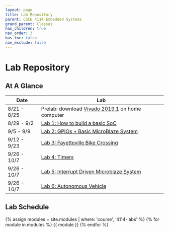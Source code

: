 ```yaml
---
layout: page
title: Lab Repository
parent: CSCE 4114 Embedded Systems
grand_parent: Classes
has_children: true
nav_order: 3
has_toc: false
nav_exclude: false
---
```


# Lab Repository

## At A Glance

| Date        | Lab                                                 |
| ----------- | --------------------------------------------------- |
| 8/21 - 8/25 | Prelab: download [Vivado 2019.1](https://www.xilinx.com/support/download/index.html/content/xilinx/en/downloadNav/vivado-design-tools/archive.html) on home computer |
| 8/29 - 9/2  | [Lab 1: How to build a basic SoC](./lab1)           |
| 9/5  - 9/9  | [Lab 2: GPIOs + Basic MicroBlaze System](./lab2)    |
| 9/12 - 9/23 | [Lab 3: Fayetteville Bike Crossing](./lab3)         |
| 9/26 - 10/7 | [Lab 4: Timers](./lab4)                             |
| 9/26 - 10/7 | [Lab 5: Interrupt Driven Microblaze System](./lab5) |
| 9/26 - 10/7 | [Lab 6: Autonomous Vehicle](./lab6)                 |

## Lab Schedule

{% assign modules = site.modules | where: 'course', '4114-labs' %}
{% for module in modules %}
{{ module }}
{% endfor %}
